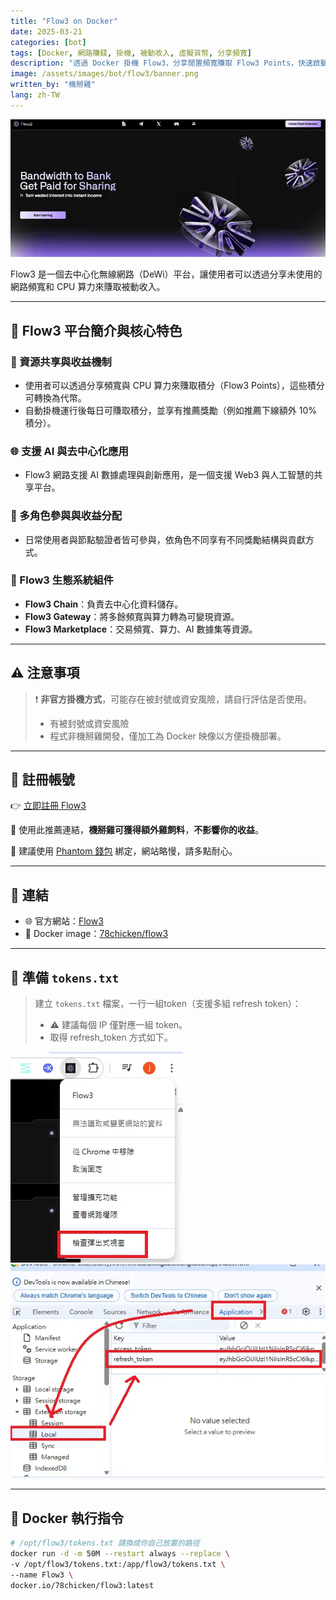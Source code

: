 ```yaml
---
title: "Flow3 on Docker"
date: 2025-03-21
categories: [bot]
tags: [Docker, 網路賺錢, 掛機, 被動收入, 虛擬貨幣, 分享頻寬]
description: "透過 Docker 掛機 Flow3，分享閒置頻寬賺取 Flow3 Points，快速啟動僅需提供 token。"
image: /assets/images/bot/flow3/banner.png
written_by: "機掰雞"
lang: zh-TW
---
```


![Flow3 封面圖](/assets/images/bot/flow3/banner.png)

Flow3 是一個去中心化無線網路（DeWi）平台，讓使用者可以透過分享未使用的網路頻寬和 CPU 算力來賺取被動收入。

---

## 🌟 Flow3 平台簡介與核心特色

### 🔧 資源共享與收益機制

- 使用者可以透過分享頻寬與 CPU 算力來賺取積分（Flow3 Points），這些積分可轉換為代幣。
- 自動掛機運行後每日可賺取積分，並享有推薦獎勵（例如推薦下線額外 10% 積分）。

### 🌐 支援 AI 與去中心化應用

- Flow3 網路支援 AI 數據處理與創新應用，是一個支援 Web3 與人工智慧的共享平台。

### 👥 多角色參與與收益分配

- 日常使用者與節點驗證者皆可參與，依角色不同享有不同獎勵結構與貢獻方式。

### 🧩 Flow3 生態系統組件

- **Flow3 Chain**：負責去中心化資料儲存。
- **Flow3 Gateway**：將多餘頻寬與算力轉為可變現資源。
- **Flow3 Marketplace**：交易頻寬、算力、AI 數據集等資源。

---

## ⚠️ 注意事項

> ❗ **非官方掛機方式**，可能存在被封號或資安風險，請自行評估是否使用。
>
> - 有被封號或資安風險
> - 程式非機掰雞開發，僅加工為 Docker 映像以方便掛機部署。

---

## 📝 註冊帳號

👉 [立即註冊 Flow3](https://dashboard.flow3.tech?ref=TVVEN1heu)

🎉 使用此推薦連結，**機掰雞可獲得額外雞飼料**，**不影響你的收益**。

📌 建議使用 [Phantom 錢包](https://phantom.app/) 綁定，網站略慢，請多點耐心。

---

## 🔗 連結

- 🌐 官方網站：[Flow3](https://flow3.tech)
- 🐳 Docker image：[78chicken/flow3](https://hub.docker.com/r/78chicken/flow3)

---

## 📄 準備 `tokens.txt`

> 建立 `tokens.txt` 檔案，一行一組token（支援多組 refresh token）：
>
> - ⚠️ 建議每個 IP 僅對應一組 token。
> - 取得 refresh_token 方式如下。

![Flow3 token1](/assets/images/bot/flow3/img_1.png)
![Flow3 token2](/assets/images/bot/flow3/img_2.png)

---

## 🐳 Docker 執行指令
```bash
# /opt/flow3/tokens.txt 請換成你自己放置的路徑
docker run -d -m 50M --restart always --replace \
-v /opt/flow3/tokens.txt:/app/flow3/tokens.txt \
--name Flow3 \
docker.io/78chicken/flow3:latest
```
